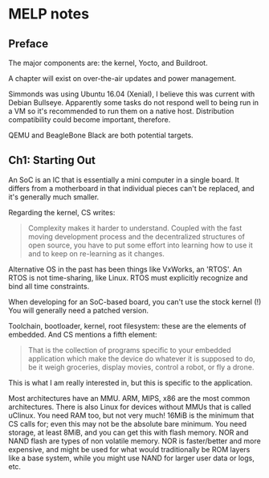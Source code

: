 # MELP notes

## Preface

The major components are: the kernel, Yocto, and Buildroot.

A chapter will exist on over-the-air updates and power management.

Simmonds was using Ubuntu 16.04 (Xenial), I believe this was current with Debian
Bullseye.  Apparently some tasks do not respond well to being run in a VM so
it's recommended to run them on a native host.  Distribution compatibility could
become important, therefore.

QEMU and BeagleBone Black are both potential targets.

## Ch1: Starting Out

An SoC is an IC that is essentially a mini computer in a single board.  It
differs from a motherboard in that individual pieces can't be replaced, and it's
generally much smaller.

Regarding the kernel, CS writes:

> Complexity makes it harder to understand. Coupled with the fast moving
> development process and the decentralized structures of open source, you have to
> put some effort into learning how to use it and to keep on re-learning as it
> changes.

Alternative OS in the past has been things like VxWorks, an 'RTOS'.  An RTOS is
not time-sharing, like Linux.  RTOS must explicitly recognize and bind all time
constraints.

When developing for an SoC-based board, you can't use the stock kernel (!) You
will generally need a patched version.

Toolchain, bootloader, kernel, root filesystem: these are the elements of
embedded.  And CS mentions a fifth element:

> That is the collection of programs specific to your embedded application which
> make the device do whatever it is supposed to do, be it weigh groceries,
> display movies, control a robot, or fly a drone.

This is what I am really interested in, but this is specific to the application.

Most architectures have an MMU.  ARM, MIPS, x86 are the most common
architectures.  There is also Linux for devices without MMUs that is called
uClinux.  You need RAM too, but not very much!  16MiB is the minimum that CS
calls for; even this may not be the absolute bare minimum.  You need storage, at
least 8MiB, and you can get this with flash memory.  NOR and NAND flash are
types of non volatile memory.  NOR is faster/better and more expensive, and
might be used for what would traditionally be ROM layers like a base system,
while you might use NAND for larger user data or logs, etc.
